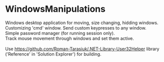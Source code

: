 # WindowsManipulations

Windows desktop application for moving, size changing, hidding windows.<br>
Customizing 'cmd' window. Send custom keypresses to any window.<br>
Simple password manager (for running session only).<br>
Track mouse movement through windows and set them active.<br>
<br>
Use https://github.com/Roman-Tarasiuk/.NET-Library-User32Helper library ('Reference' in 'Solution Explorer') for building.
